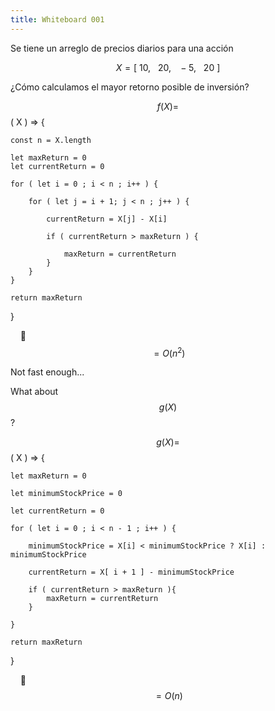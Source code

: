 ```yaml
---
title: Whiteboard 001
---
```


Se tiene un arreglo de precios diarios para una acción

$$
X = [ ~ 10, \ \ \ 20, \ \ \ -5, \ \ \ 20 ~ ]
$$

¿Cómo calculamos el mayor retorno posible de inversión?


$$ f ( X ) = $$ ( X ) => {

	const n = X.length
	
	let maxReturn = 0
	let currentReturn = 0

	for ( let i = 0 ; i < n ; i++ ) {

		for ( let j = i + 1; j < n ; j++ ) {

			currentReturn = X[j] - X[i]

			if ( currentReturn > maxReturn ) {

				maxReturn = currentReturn
			}
		}
	}

	return maxReturn
}

&nbsp;&nbsp;&nbsp;
🐠 $$ = O(n^2) $$

Not fast enough...

What about $$ g ( X ) $$ ?

$$ g ( X ) = $$ ( X ) => {

	
	let maxReturn = 0

	let minimumStockPrice = 0

	let currentReturn = 0

	for ( let i = 0 ; i < n - 1 ; i++ ) {

		minimumStockPrice = X[i] < minimumStockPrice ? X[i] : minimumStockPrice

		currentReturn = X[ i + 1 ] - minimumStockPrice

		if ( currentReturn > maxReturn ){
			maxReturn = currentReturn
		}

	}

	return maxReturn

}

&nbsp;&nbsp;&nbsp;
🐬 $$ = O(n) $$
